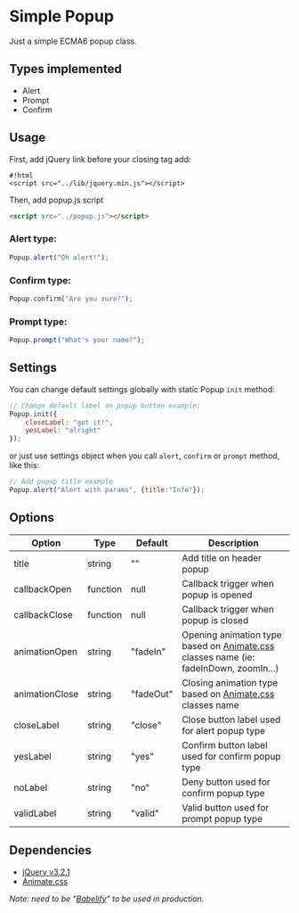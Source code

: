 # Simple Popup

Just a simple ECMA6 popup class.

## Types implemented

* Alert
* Prompt
* Confirm

## Usage
First, add jQuery link before your closing <body> tag add:

```
#!html
<script src="../lib/jquery.min.js"></script>
```
Then, add popup.js script
```html
<script src="../popup.js"></script>
```


### Alert type:
```javascript
Popup.alert("Oh alert!");
```

### Confirm type:
```javascript
Popup.confirm("Are you sure?");
```

### Prompt type:
```javascript
Popup.prompt("What's your name?");
```



## Settings
You can change default settings globally with static Popup ```init``` method:

```javascript
// Change default label on popup button example:
Popup.init({
    closeLabel: "got it!",
    yesLabel: "alright"
});
```
or just use settings object when you call ```alert```, ```confirm``` or ```prompt``` method, like this:
```javascript
// Add popup title example
Popup.alert("Alert with params", {title:"Info"});
```


## Options
Option | Type | Default | Description
------ | ---- | ------- | -----------
title | string | "" | Add title on header popup
callbackOpen | function | null | Callback trigger when popup is opened
callbackClose | function | null | Callback trigger when popup is closed
animationOpen | string | "fadeIn" | Opening animation type based on [Animate.css](https://daneden.github.io/animate.css/) classes name (ie: fadeInDown, zoomIn...)
animationClose | string | "fadeOut" | Closing animation type based on [Animate.css](https://daneden.github.io/animate.css/) classes name
closeLabel | string | "close" | Close button label used for alert popup type
yesLabel  | string | "yes" | Confirm button label used for confirm popup type
noLabel  | string | "no" | Deny button used for confirm popup type
validLabel| string | "valid" | Valid button used for prompt popup type

## Dependencies

* [jQuery v3.2.1](https://code.jquery.com/jquery-3.2.1.min.js)
* [Animate.css](https://daneden.github.io/animate.css/)

*Note: need to be "[Babelify](https://babeljs.io/)" to be used in production.*
